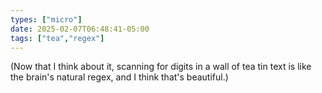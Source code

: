 ```yaml
---
types: ["micro"]
date: 2025-02-07T06:48:41-05:00
tags: ["tea","regex"]
---
```

(Now that I think about it, scanning for digits in a wall of tea tin text is like the brain's natural regex, and I think that's beautiful.)
